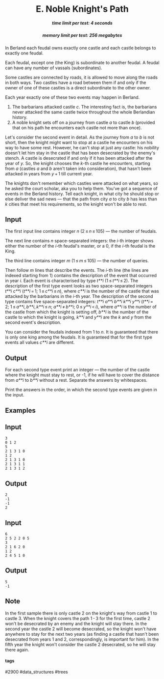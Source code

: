 <h1 style='text-align: center;'> E. Noble Knight's Path</h1>

<h5 style='text-align: center;'>time limit per test: 4 seconds</h5>
<h5 style='text-align: center;'>memory limit per test: 256 megabytes</h5>

In Berland each feudal owns exactly one castle and each castle belongs to exactly one feudal.

Each feudal, except one (the King) is subordinate to another feudal. A feudal can have any number of vassals (subordinates).

Some castles are connected by roads, it is allowed to move along the roads in both ways. Two castles have a road between them if and only if the owner of one of these castles is a direct subordinate to the other owner.

Each year exactly one of these two events may happen in Berland.

1. The barbarians attacked castle *c*. The interesting fact is, the barbarians never attacked the same castle twice throughout the whole Berlandian history.
2. A noble knight sets off on a journey from castle *a* to castle *b* (provided that on his path he encounters each castle not more than once).

Let's consider the second event in detail. As the journey from *a* to *b* is not short, then the knight might want to stop at a castle he encounters on his way to have some rest. However, he can't stop at just any castle: his nobility doesn't let him stay in the castle that has been desecrated by the enemy's stench. A castle is desecrated if and only if it has been attacked after the year of *y*. So, the knight chooses the *k*-th castle he encounters, starting from *a* (castles *a* and *b* aren't taken into consideration), that hasn't been attacked in years from *y* + 1 till current year.

The knights don't remember which castles were attacked on what years, so he asked the court scholar, aka you to help them. You've got a sequence of events in the Berland history. Tell each knight, in what city he should stop or else deliver the sad news — that the path from city *a* to city *b* has less than *k* cities that meet his requirements, so the knight won't be able to rest.

## Input

The first input line contains integer *n* (2 ≤ *n* ≤ 105) — the number of feudals. 

The next line contains *n* space-separated integers: the *i*-th integer shows either the number of the *i*-th feudal's master, or a 0, if the *i*-th feudal is the King. 

The third line contains integer *m* (1 ≤ *m* ≤ 105) — the number of queries.

Then follow *m* lines that describe the events. The *i*-th line (the lines are indexed starting from 1) contains the description of the event that occurred in year *i*. Each event is characterised by type *t**i* (1 ≤ *t**i* ≤ 2). The description of the first type event looks as two space-separated integers *t**i* *c**i* (*t**i* = 1; 1 ≤ *c**i* ≤ *n*), where *c**i* is the number of the castle that was attacked by the barbarians in the *i*-th year. The description of the second type contains five space-separated integers: *t**i* *a**i* *b**i* *k**i* *y**i* (*t**i* = 2; 1 ≤ *a**i*, *b**i*, *k**i* ≤ *n*; *a**i* ≠ *b**i*; 0 ≤ *y**i* < *i*), where *a**i* is the number of the castle from which the knight is setting off, *b**i* is the number of the castle to which the knight is going, *k**i* and *y**i* are the *k* and *y* from the second event's description.

You can consider the feudals indexed from 1 to *n*. It is guaranteed that there is only one king among the feudals. It is guaranteed that for the first type events all values *c**i* are different.

## Output

For each second type event print an integer — the number of the castle where the knight must stay to rest, or -1, if he will have to cover the distance from *a**i* to *b**i* without a rest. Separate the answers by whitespaces.

Print the answers in the order, in which the second type events are given in the input.

## Examples

## Input


```
3  
0 1 2  
5  
2 1 3 1 0  
1 2  
2 1 3 1 0  
2 1 3 1 1  
2 1 3 1 2  

```
## Output


```
2  
-1  
-1  
2  

```
## Input


```
6  
2 5 2 2 0 5  
3  
2 1 6 2 0  
1 2  
2 4 5 1 0  

```
## Output


```
5  
-1  

```
## Note

In the first sample there is only castle 2 on the knight's way from castle 1 to castle 3. When the knight covers the path 1 - 3 for the first time, castle 2 won't be desecrated by an enemy and the knight will stay there. In the second year the castle 2 will become desecrated, so the knight won't have anywhere to stay for the next two years (as finding a castle that hasn't been desecrated from years 1 and 2, correspondingly, is important for him). In the fifth year the knight won't consider the castle 2 desecrated, so he will stay there again.



#### tags 

#2900 #data_structures #trees 